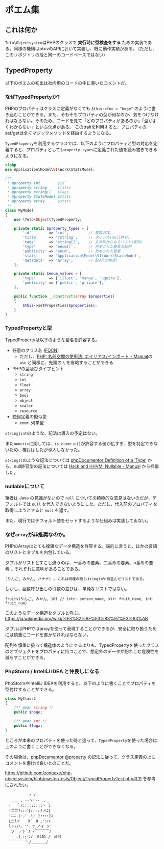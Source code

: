 ポエム集
========

これは何か
---------

`Teto\Objectsystem`はPHPのクラスで **実行時に型検査をする** ための実装である。同様の機構はpixivのAPIにおいて実装し、既に動作実績がある。 (ただし、このリポジトリの版と同一のコードベースではない)

TypedProperty
-------------

以下のポエムの初出は社内用のコードの中に書いたコメントだ。

### なぜTypedPropertyか?

 PHPのプロパティはクラスに定義がなくても `$this->foo = "hoge"` のように書き込むことができる。また、そもそもプロパティの型が何なのか、気をつけなければならない。そのため、コードを見て「どのプロパティがあるのか」「型がよくわからない」といふ欠点がある。
 このtraitを利用すると、プロパティのset/getは全てマジックメソッドを経由するようになる。

`TypedProperty`を利用するクラスでは、以下のようにプロパティと型の対応を定義すると、プロパティとして`$property_types`に定義された値を読み書きできるようになる。

```php
<?php
use Application\Model\V1\Work\StatsModel;

/**
 * @property int        $id
 * @property string     $title
 * @property string[]   $tags
 * @property StatsModel $stats
 * @property array      $stats
 */
class MyModel
{
    use \Teto\Object\TypedProperty;

    private static $property_types = [
        'id'        => 'int',         // 整数のID
        'title'     => '?string',     // タイトル(null許容)
        'tags'      => 'string[]',    // 文字列からなるリスト(配列)
        'type'      => 'enum[]',      // 列挙された要素の配列
        'publicity' => 'enum',        // 列挙された要素
        'stats'     => 'Application\Model\V1\Work\StatsModel',
        'metadata'  => 'array',       // 配列(非推奨)
    ];

    private static $enum_values = [
        'type'      => ['illust', 'manga', 'ugoira'],
        'publicity' => ['public', 'private'],
    ];

    public function __construct(array $properties)
    {
        $this->setProperties($properties);
    }
}
```

### TypedPropertyと型

TypedPropertyは以下のような型名を許容する。

* 任意のクラス名 ([FQCN](http://www.phpdoc.org/docs/latest/references/phpdoc/types.html))
  * ただし、[PHP: 名前空間の使用法: エイリアス/インポート - Manual](http://php.net/manual/language.namespaces.importing.php)の `use` と同様に、先頭の `\` を省略することができる
* PHPの型及びタイプヒント
  * `string`
  * `int`
  * `float`
  * `array`
  * `bool`
  * `object`
  * `scalar`
  * `resource`
* 独自定義の擬似型
  * `enum`: 列挙型

`string|int`のような、記法は導入の予定はない。

また`numeric`に関しては、`is_numeric()`が許容する値が広すぎ、型を特定できないため、検討はしたが導入しなかった。

`string[]`のような記法については [phpDocumentor Definition of a ‘Type’](http://www.phpdoc.org/docs/latest/references/phpdoc/types.html) から、null許容型の記法については [Hack and HHVM: Nullable - Manual](http://docs.hhvm.com/manual/en/hack.nullable.php) から拝借した。

### nullableについて

筆者は Java の見識がないので `null` についての積極的な意見はないのだが、デフォルトでは `null` を代入できないようにした。ただし、代入前のプロパティを取得しようとすると `null` を返す。

また、現行ではデフォルト値をセットするような仕組みは実装してゐない。

### なぜ`array`が非推奨なのか。

PHPのArrayはとても複雑なデータ構造を許容する。端的に言うと、ほかの言語のリストとタプルを内包している。

タプルがリストとすこし違うのは、一番めの要素、二番めの要素、n番めの要素… それぞれに意味があることである。

    [りんご, みかん, バナナ] … これは同種の物(string)がn個並んだリストである。

しかし、函数呼び出しの引数の並びは、単純なリストではない。

    fruits(りんご, みかん, 10) // (str: person_name, str: fruit_name, int: fruit_num)

このようなデータ構造をタプルと呼ぶ。 https://ja.wikipedia.org/wiki/%E3%82%BF%E3%83%97%E3%83%AB

タプルはPHPではarrayを使って表現することができるが、安全に取り扱うためには慎重にコードを書かなければならない。

配列を慎重に扱って構造体のようにするよりも、TypedPropertyを使ったクラスのオブジェクトをプロパティに持つことで、想定外のデータが紛れこむ危険性を減らすことができる。

### PhpStorm / IntelliJ IDEA と仲良しになる

PhpStormやIntelliJ IDEAを利用すると、以下のように書くことでプロパティを型付けすることができる。

```php
class MyClass2
{
    /** @var string */
    public $hoge;

    /** @var int */
    public $fuga;
}
```

ところが本来のプロパティを使った時と違って、`TypedProperty`を使った場合は上のように書くことができなくなる。

その場合は、[phpDocumentor @property](http://www.phpdoc.org/docs/latest/references/phpdoc/tags/property.html) の記法に従って、クラス定義の上にコメントを書けば良いとのことだ。

https://github.com/zonuexe/php-objectsystem/blob/master/tests/Object/TypedPropertyTest.php#L11 を参考にされたい。


```
　　　　　 　r /
　 ＿＿ , --ヽ!-- .､＿
　! 　｀/::::;::::ヽ l
　!二二!::／}::::丿ハﾆ|
　!ﾆニ.|:／　ﾉ／ }::::}ｺ
　L二lイ　　0´　0 ,':ﾉｺ
　lヽﾉ/ﾍ､ ''　▽_ノイ ソ
 　ソ´ ／}｀ｽ /￣￣￣￣/
　　　.(_:;つ/  0401 /　ｶﾀｶﾀ
 ￣￣￣￣￣＼/＿＿＿＿/
```
